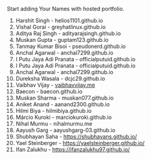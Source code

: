 Start adding Your Names with hosted portfolio.

1. Harshit Singh - helios1101.github.io
2. Vishal Gorai - greyhatlinux.github.io
3. Aditya Raj Singh - adityarajsingh.github.io
4. Muskan Gupta - guptam123.github.io
5. Tanmay Kumar Bisoi - pseudonerd.github.io
6. Anchal Agarwal - anchal7299.github.io
7. I Putu Jaya Adi Pranata - officialputuid.github.io
8. I Putu Jaya Adi Pranata - officialputuid.github.io
9. Anchal Agarwal - anchal7299.github.io
10. Dureksha Wasala - dcjc29.github.io
11. Vaibhav Vijay - [vaibhavvijay.me](https://vaibhavvijay.me)
12. Baecon - baecon.github.io
13. Muskan Sharma - muskan077.github.io
14. Aniket Anand - aanand2300.github.io
15. Hilmi Biya - hilmibiya.github.io
16. Márcio Kuroki - marciokuroki.github.io
17. Nihal Murmu - nihalmurmu.me
18. Aayush Garg - aayushgarg-03.github.io
19. Shubhayan Saha - https://shubhayans.github.io/
20. Yael Steinberger - https://yaelsteinberger.github.io/
21. Ifan Zalukhu - https://ifanzalukhu97.github.io/
